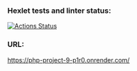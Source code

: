 ### Hexlet tests and linter status:
[![Actions Status](https://github.com/Rodgare/php-project-9/actions/workflows/hexlet-check.yml/badge.svg)](https://github.com/Rodgare/php-project-9/actions)
### URL:
https://php-project-9-p1r0.onrender.com/